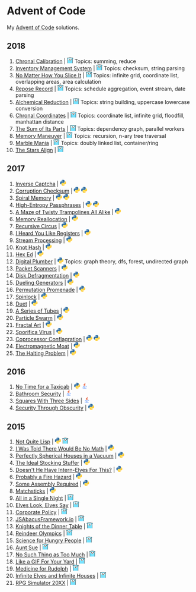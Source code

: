 # Advent of Code
My [Advent of Code](http://adventofcode.com/) solutions.

## 2018

1. [Chronal Calibration](https://adventofcode.com/2018/day/1) | [![Go](/images/gopher.png)](https://github.com/jollyra/advent-of-go/blob/master/2018d1/1.go) Topics: summing, reduce
1. [Inventory Management System](https://adventofcode.com/2018/day/2) | [![Go](/images/gopher.png)](https://github.com/jollyra/advent-of-go/blob/master/2018d2/2.go) Topics: checksum, string parsing
1. [No Matter How You Slice It](https://adventofcode.com/2018/day/3) | [![Go](/images/gopher.png)](https://github.com/jollyra/advent-of-go/blob/master/2018d3/3.go) Topics: infinite grid, coordinate list, overlapping areas, area calculation
1. [Repose Record](https://adventofcode.com/2018/day/4) | [![Go](/images/gopher.png)](https://github.com/jollyra/advent-of-go/blob/master/2018d4/4.go) Topics: schedule aggregation, event stream, date parsing
1. [Alchemical Reduction](https://adventofcode.com/2018/day/5) | [![Go](/images/gopher.png)](https://github.com/jollyra/advent-of-go/blob/master/2018d5/5.go) Topics: string building, uppercase lowercase conversion
1. [Chronal Coordinates](https://adventofcode.com/2018/day/6) | [![Go](/images/gopher.png)](https://github.com/jollyra/advent-of-go/blob/master/2018d6/6.go) Topics: coordinate list, infinite grid, floodfill, manhattan distance
1. [The Sum of Its Parts](https://adventofcode.com/2018/day/7) | [![Go](/images/gopher.png)](https://github.com/jollyra/advent-of-go/blob/master/2018d7/7.go) Topics: dependency graph, parallel workers
1. [Memory Maneuver](https://adventofcode.com/2018/day/8) | [![Go](/images/gopher.png)](https://github.com/jollyra/advent-of-go/blob/master/2018d8/8.go) Topics: recursion, n-ary tree traversal
1. [Marble Mania](https://adventofcode.com/2018/day/9) | [![Go](/images/gopher.png)](https://github.com/jollyra/advent-of-go/blob/master/2018d9/9.go) Topics: doubly linked list, container/ring
1. [The Stars Align](https://adventofcode.com/2018/day/10) | [![Go](/images/gopher.png)](https://github.com/jollyra/advent-of-go/blob/master/2018d10/main.go)

## 2017

1. [Inverse Captcha](https://adventofcode.com/2017/day/1) | [![Python](/images/pythonlogo.png)](/2017/one.py)
1. [Corruption Checksum](https://adventofcode.com/2017/day/2) | [![Python](/images/pythonlogo.png)](/2017/two_a.py) [![Python](/images/pythonlogo.png)](/2017/two_b.py)
1. [Spiral Memory](https://adventofcode.com/2017/day/3) | [![Python](/images/pythonlogo.png)](/2017/three_a.py) [![Python](/images/pythonlogo.png)](/2017/three_b.py)
1. [High-Entropy Passphrases](https://adventofcode.com/2017/day/4) | [![Python](/images/pythonlogo.png)](/2017/four_a.py) [![Python](/images/pythonlogo.png)](/2017/four_b.py)
1. [A Maze of Twisty Trampolines All Alike](https://adventofcode.com/2017/day/5) | [![Python](/images/pythonlogo.png)](/2017/five.py)
1. [Memory Reallocation](https://adventofcode.com/2017/day/6) | [![Python](/images/pythonlogo.png)](/2017/six.py)
1. [Recursive Circus](https://adventofcode.com/2017/day/7) | [![Python](/images/pythonlogo.png)](/2017/seven.py)
1. [I Heard You Like Registers](https://adventofcode.com/2017/day/8) | [![Python](/images/pythonlogo.png)](/2017/eight.py)
1. [Stream Processing](https://adventofcode.com/2017/day/9) | [![Python](/images/pythonlogo.png)](/2017/nine.py)
1. [Knot Hash](https://adventofcode.com/2017/day/10) | [![Python](/images/pythonlogo.png)](/2017/knot_hash.py)
1. [Hex Ed](https://adventofcode.com/2017/day/11) | [![Python](/images/pythonlogo.png)](/2017/eleven.py)
1. [Digital Plumber](https://adventofcode.com/2017/day/12) | [![Python](/images/pythonlogo.png)](/2017/twelve.py) Topics: graph theory, dfs, forest, undirected graph
1. [Packet Scanners](https://adventofcode.com/2017/day/13) | [![Python](/images/pythonlogo.png)](/2017/thirteen.py)
1. [Disk Defragmentation](https://adventofcode.com/2017/day/14) | [![Python](/images/pythonlogo.png)](/2017/fourteen.py)
1. [Dueling Generators](https://adventofcode.com/2017/day/15) | [![Python](/images/pythonlogo.png)](/2017/fifteen.py)
1. [Permutation Promenade](https://adventofcode.com/2017/day/16) | [![Python](/images/pythonlogo.png)](/2017/sixteen.py)
1. [Spinlock](https://adventofcode.com/2017/day/17) | [![Python](/images/pythonlogo.png)](/2017/seventeen.py)
1. [Duet](https://adventofcode.com/2017/day/18) | [![Python](/images/pythonlogo.png)](/2017/eighteen.py)
1. [A Series of Tubes](https://adventofcode.com/2017/day/19) | [![Python](/images/pythonlogo.png)](/2017/nineteen.py)
1. [Particle Swarm](https://adventofcode.com/2017/day/20) | [![Python](/images/pythonlogo.png)](/2017/twenty.py)
1. [Fractal Art](https://adventofcode.com/2017/day/21) | [![Python](/images/pythonlogo.png)](/2017/twentyone.py)
1. [Sporifica Virus](https://adventofcode.com/2017/day/22) | [![Python](/images/pythonlogo.png)](/2017/twentytwo.py)
1. [Coprocessor Conflagration](https://adventofcode.com/2017/day/23) | [![Python](/images/pythonlogo.png)](/2017/twentythree.py) [![Python](/images/pythonlogo.png)](/2017/twentythree_partb.py)
1. [Electromagnetic Moat](https://adventofcode.com/2017/day/24) | [![Python](/images/pythonlogo.png)](/2017/twentyfour.py)
1. [The Halting Problem](https://adventofcode.com/2017/day/25) | [![Python](/images/pythonlogo.png)](/2017/twentyfive.py)

## 2016
1. [No Time for a Taxicab](https://adventofcode.com/2016/day/1) | [![Python](/images/pythonlogo.png)](/2016/python/one.py) [![Java](/images/javalogo.png)](/2016/java/aoc/src/com/aoc/day1/Main.java)
1. [Bathroom Security](https://adventofcode.com/2016/day/2) | [![Java](/images/javalogo.png)](/2016/java/aoc/src/com/aoc/day2/Main.java)
1. [Squares With Three Sides](https://adventofcode.com/2016/day/3) | [![Java](/images/javalogo.png)](/2016/java/aoc/src/com/aoc/day3/Main.java)
1. [Security Through Obscurity](https://adventofcode.com/2016/day/4) | [![Python](/images/pythonlogo.png)](/2016/python/four.py)

## 2015
1. [Not Quite Lisp](https://adventofcode.com/2015/day/1) | [![Python](/images/pythonlogo.png)](/2015/python/one.py) [![Go](/images/gopher.png)](https://github.com/jollyra/advent-of-go/blob/master/2015d1/not_quite_lisp.go)
1. [I Was Told There Would Be No Math](https://adventofcode.com/2015/day/2) | [![Python](/images/pythonlogo.png)](/2015/python/two.py)
1. [Perfectly Spherical Houses in a Vacuum](https://adventofcode.com/2015/day/3) | [![Python](/images/pythonlogo.png)](/2015/python/three.py)
1. [The Ideal Stocking Stuffer](https://adventofcode.com/2015/day/4) | [![Python](/images/pythonlogo.png)](/2015/python/four.py)
1. [Doesn't He Have Intern-Elves For This?](https://adventofcode.com/2015/day/5) | [![Python](/images/pythonlogo.png)](/2015/python/five.py)
1. [Probably a Fire Hazard](https://adventofcode.com/2015/day/6) | [![Python](/images/pythonlogo.png)](/2015/python/six.py)
1. [Some Assembly Required](https://adventofcode.com/2015/day/7) | [![Python](/images/pythonlogo.png)](/2015/python/seven.py)
1. [Matchsticks](https://adventofcode.com/2015/day/8) | [![Python](/images/pythonlogo.png)](/2015/python/eight.py)
1. [All in a Single Night](https://adventofcode.com/2015/day/9) | [![Go](/images/gopher.png)](https://github.com/jollyra/advent-of-go/blob/master/2015d9/9.go)
1. [Elves Look, Elves Say](https://adventofcode.com/2015/day/10) | [![Go](/images/gopher.png)](https://github.com/jollyra/advent-of-go/blob/master/2015d10/look_and_say.go)
1. [Corporate Policy](https://adventofcode.com/2015/day/11) | [![Go](/images/gopher.png)](https://github.com/jollyra/advent-of-go/blob/master/2015d11/corperate_policy.go)
1. [JSAbacusFramework.io](https://adventofcode.com/2015/day/12) | [![Go](/images/gopher.png)](https://github.com/jollyra/advent-of-go/blob/master/2015d12/js_abacus_framework.go)
1. [Knights of the Dinner Table](https://adventofcode.com/2015/day/13) | [![Go](/images/gopher.png)](https://github.com/jollyra/advent-of-go/blob/master/2015d13/knights_of_the_dinner_table.go)
1. [Reindeer Olympics](https://adventofcode.com/2015/day/14) | [![Go](/images/gopher.png)](https://github.com/jollyra/advent-of-go/blob/master/2015d14/14.go)
1. [Science for Hungry People](https://adventofcode.com/2015/day/15) | [![Go](/images/gopher.png)](https://github.com/jollyra/advent-of-go/blob/master/2015d15/15.go)
1. [Aunt Sue](https://adventofcode.com/2015/day/16) | [![Go](/images/gopher.png)](https://github.com/jollyra/advent-of-go/blob/master/2015d16/16.go
)
1. [No Such Thing as Too Much](https://adventofcode.com/2015/day/17) | [![Go](/images/gopher.png)](https://github.com/jollyra/advent-of-go/blob/master/2015d17/17.go)
1. [Like a GIF For Your Yard](https://adventofcode.com/2015/day/18) | [![Go](/images/gopher.png)](https://github.com/jollyra/advent-of-go/blob/master/2015d18/18.go)
1. [Medicine for Rudolph](https://adventofcode.com/2015/day/19) | [![Go](/images/gopher.png)](https://github.com/jollyra/advent-of-go/blob/master/2015d19/19.go)
1. [Infinite Elves and Infinite Houses](https://adventofcode.com/2015/day/20) | [![Go](/images/gopher.png)](https://github.com/jollyra/advent-of-go/blob/master/2015d20/20.go)
1. [RPG Simulator 20XX](https://adventofcode.com/2015/day/21) | [![Go](/images/gopher.png)](https://github.com/jollyra/advent-of-go/blob/master/2015d20/21.go)
